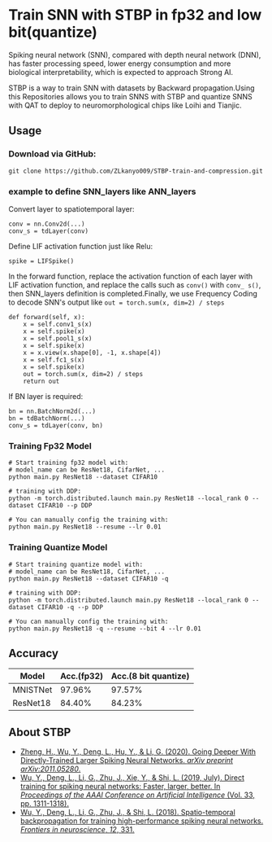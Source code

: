 # Train SNN with STBP in fp32 and low bit(quantize)

Spiking neural network (SNN), compared with depth neural network (DNN), has faster processing speed, lower energy consumption and more biological interpretability, which is expected to approach Strong AI.

STBP is a way to train SNN with datasets by Backward propagation.Using this Repositories allows you to train SNNS with STBP and quantize SNNS with QAT to deploy to neuromorphological chips like Loihi and Tianjic.


## Usage

### Download via GitHub:

```
git clone https://github.com/ZLkanyo009/STBP-train-and-compression.git
```

### example to define SNN_layers like ANN_layers

Convert layer to spatiotemporal layer:
```
conv = nn.Conv2d(...)
conv_s = tdLayer(conv)
```

Define LIF activation function just like Relu:
```
spike = LIFSpike()
```

In the forward function, replace the activation function of each layer with LIF activation function, and replace the calls such as `conv()` with `conv_ s()`, then SNN_layers definition is completed.Finally, we use Frequency Coding to decode SNN's output like `out = torch.sum(x, dim=2) / steps`
```
def forward(self, x):
    x = self.conv1_s(x)
    x = self.spike(x)
    x = self.pool1_s(x)
    x = self.spike(x)
    x = x.view(x.shape[0], -1, x.shape[4])
    x = self.fc1_s(x)
    x = self.spike(x)
    out = torch.sum(x, dim=2) / steps
    return out
```

If BN layer is required:

```
bn = nn.BatchNorm2d(...)
bn = tdBatchNorm(...)
conv_s = tdLayer(conv, bn)
```

### Training Fp32 Model
```
# Start training fp32 model with: 
# model_name can be ResNet18, CifarNet, ...
python main.py ResNet18 --dataset CIFAR10

# training with DDP:
python -m torch.distributed.launch main.py ResNet18 --local_rank 0 --dataset CIFAR10 --p DDP

# You can manually config the training with: 
python main.py ResNet18 --resume --lr 0.01
```

### Training Quantize Model
```
# Start training quantize model with: 
# model_name can be ResNet18, CifarNet, ...
python main.py ResNet18 --dataset CIFAR10 -q

# training with DDP:
python -m torch.distributed.launch main.py ResNet18 --local_rank 0 --dataset CIFAR10 -q --p DDP

# You can manually config the training with: 
python main.py ResNet18 -q --resume --bit 4 --lr 0.01

```

## Accuracy
| Model            | Acc.(fp32) | Acc.(8 bit quantize) |
| ---------------- | ---------- | -------------------- |
| MNISTNet         | 97.96%     | 97.57%               |
| ResNet18         | 84.40%     | 84.23%               |

## About STBP

- [Zheng, H., Wu, Y., Deng, L., Hu, Y., & Li, G. (2020). Going Deeper With Directly-Trained Larger Spiking Neural Networks. *arXiv preprint arXiv:2011.05280*.](https://arxiv.org/pdf/2011.05280)
- [Wu, Y., Deng, L., Li, G., Zhu, J., Xie, Y., & Shi, L. (2019, July). Direct training for spiking neural networks: Faster, larger, better. In *Proceedings of the AAAI Conference on Artificial Intelligence* (Vol. 33, pp. 1311-1318).](https://www.aaai.org/ojs/index.php/AAAI/article/view/3929/3807)
- [Wu, Y., Deng, L., Li, G., Zhu, J., & Shi, L. (2018). Spatio-temporal backpropagation for training high-performance spiking neural networks. *Frontiers in neuroscience*, *12*, 331.](https://www.frontiersin.org/articles/10.3389/fnins.2018.00331/full)